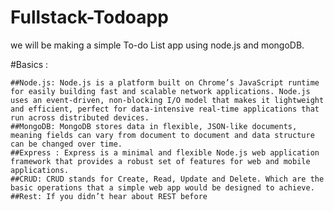 # Fullstack-Todoapp

 we will be making a simple To-do List app using node.js and mongoDB.


#Basics :

    ##Node.js: Node.js is a platform built on Chrome’s JavaScript runtime for easily building fast and scalable network applications. Node.js uses an event-driven, non-blocking I/O model that makes it lightweight and efficient, perfect for data-intensive real-time applications that run across distributed devices.
    ##MongoDB: MongoDB stores data in flexible, JSON-like documents, meaning fields can vary from document to document and data structure can be changed over time.
    ##Express : Express is a minimal and flexible Node.js web application framework that provides a robust set of features for web and mobile applications.
    ##CRUD: CRUD stands for Create, Read, Update and Delete. Which are the basic operations that a simple web app would be designed to achieve.
    ##Rest: If you didn’t hear about REST before 
